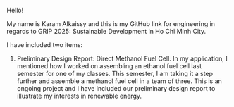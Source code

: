 Hello!

My name is Karam Alkaissy and this is my GitHub link for engineering in regards to GRIP 2025: Sustainable Development in Ho Chi Minh City.

I have included two items:

1. Preliminary Design Report: Direct Methanol Fuel Cell.
   In my application, I mentioned how I worked on assembling an ethanol fuel cell last semester for one of my classes. This semester, I am taking it a step further and assemble a methanol fuel cell in a team of three. This is an ongoing project and I have included our preliminary design report to illustrate my interests in renewable energy.

